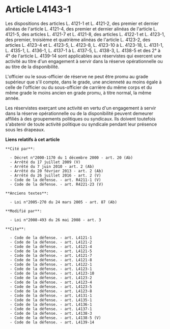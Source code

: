 # Article L4143-1

Les dispositions des articles L. 4121-1 et L. 4121-2, des premier et dernier alinéas de l'article L. 4121-4, des premier et
dernier alinéas de l'article L. 4121-5, des articles L. 4121-7 et L. 4121-8, des articles L. 4122-1 et L. 4123-1, des
premier, troisième et quatrième alinéas de l'article L. 4123-2, des articles L. 4123-4 et L. 4123-5, L. 4123-8, L. 4123-10 à
L. 4123-18, L. 4131-1, L. 4135-1, L. 4136-1, L. 4137-1 à L. 4137-5, L. 4138-3, L. 4138-5 et des 2° à 4° de l'article L.
4139-14 sont applicables aux réservistes qui exercent une activité au titre d'un engagement à servir dans la réserve
opérationnelle ou au titre de la disponibilité.

L'officier ou le sous-officier de réserve ne peut être promu au grade supérieur que s'il compte, dans le grade, une
ancienneté au moins égale à celle de l'officier ou du sous-officier de carrière du même corps et du même grade le moins
ancien en grade promu, à titre normal, la même année. 

Les réservistes exerçant une activité en vertu d'un engagement à servir dans la réserve opérationnelle ou de la disponibilité
peuvent demeurer affiliés à des groupements politiques ou syndicaux. Ils doivent toutefois s'abstenir de toute activité
politique ou syndicale pendant leur présence sous les drapeaux.

**Liens relatifs à cet article**

	**Cité par**:

	  - Décret n°2000-1170 du 1 décembre 2000 - art. 20 (Ab)
	  - Arrêté du 17 juillet 2009 (V)
	  - Arrêté du 7 juin 2010 - art. 2 (Ab)
	  - Arrêté du 20 février 2013 - art. 2 (Ab)
	  - Arrêté du 26 juillet 2016 - art. 2 (V)
	  - Code de la défense. - art. R4211-1 (V)
	  - Code de la défense. - art. R4221-23 (V)

	**Anciens textes**:

	  - Loi n°2005-270 du 24 mars 2005 - art. 87 (Ab)

	**Modifié par**:

	  - Loi n°2008-493 du 26 mai 2008 - art. 3

	**Cite**:

	  - Code de la défense. - art. L4121-1
	  - Code de la défense. - art. L4121-2
	  - Code de la défense. - art. L4121-4
	  - Code de la défense. - art. L4121-5
	  - Code de la défense. - art. L4121-7
	  - Code de la défense. - art. L4121-8
	  - Code de la défense. - art. L4122-1
	  - Code de la défense. - art. L4123-1
	  - Code de la défense. - art. L4123-10
	  - Code de la défense. - art. L4123-2
	  - Code de la défense. - art. L4123-4
	  - Code de la défense. - art. L4123-5
	  - Code de la défense. - art. L4123-8
	  - Code de la défense. - art. L4131-1
	  - Code de la défense. - art. L4135-1
	  - Code de la défense. - art. L4136-1
	  - Code de la défense. - art. L4137-1
	  - Code de la défense. - art. L4138-3
	  - Code de la défense. - art. L4138-5 (V)
	  - Code de la défense. - art. L4139-14
